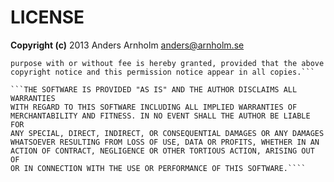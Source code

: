 LICENSE
=======

**Copyright (c)** 2013 Anders Arnholm <anders@arnholm.se>

````Permission to use, copy, modify, and distribute this software for any
purpose with or without fee is hereby granted, provided that the above
copyright notice and this permission notice appear in all copies.```

```THE SOFTWARE IS PROVIDED "AS IS" AND THE AUTHOR DISCLAIMS ALL WARRANTIES
WITH REGARD TO THIS SOFTWARE INCLUDING ALL IMPLIED WARRANTIES OF
MERCHANTABILITY AND FITNESS. IN NO EVENT SHALL THE AUTHOR BE LIABLE FOR
ANY SPECIAL, DIRECT, INDIRECT, OR CONSEQUENTIAL DAMAGES OR ANY DAMAGES
WHATSOEVER RESULTING FROM LOSS OF USE, DATA OR PROFITS, WHETHER IN AN
ACTION OF CONTRACT, NEGLIGENCE OR OTHER TORTIOUS ACTION, ARISING OUT OF
OR IN CONNECTION WITH THE USE OR PERFORMANCE OF THIS SOFTWARE.````